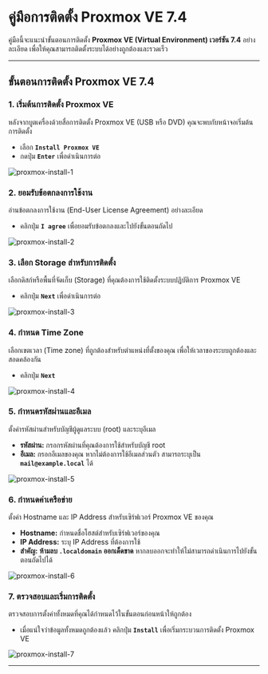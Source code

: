 # คู่มือการติดตั้ง Proxmox VE 7.4

คู่มือนี้จะแนะนำขั้นตอนการติดตั้ง **Proxmox VE (Virtual Environment) เวอร์ชัน 7.4** อย่างละเอียด เพื่อให้คุณสามารถติดตั้งระบบได้อย่างถูกต้องและรวดเร็ว

---

## ขั้นตอนการติดตั้ง Proxmox VE 7.4

### 1\. เริ่มต้นการติดตั้ง Proxmox VE

หลังจากบูตเครื่องด้วยสื่อการติดตั้ง Proxmox VE (USB หรือ DVD) คุณจะพบกับหน้าจอเริ่มต้นการติดตั้ง

- เลือก **`Install Proxmox VE`**
- กดปุ่ม **`Enter`** เพื่อดำเนินการต่อ

![proxmox-install-1](/assets/image/proxmox-install-1.png)

### 2\. ยอมรับข้อตกลงการใช้งาน

อ่านข้อตกลงการใช้งาน (End-User License Agreement) อย่างละเอียด

- คลิกปุ่ม **`I agree`** เพื่อยอมรับข้อตกลงและไปยังขั้นตอนถัดไป

![proxmox-install-2](/assets/image/proxmox-install-2.png)

### 3\. เลือก Storage สำหรับการติดตั้ง

เลือกดิสก์หรือพื้นที่จัดเก็บ (Storage) ที่คุณต้องการใช้ติดตั้งระบบปฏิบัติการ Proxmox VE

- คลิกปุ่ม **`Next`** เพื่อดำเนินการต่อ

![proxmox-install-3](/assets/image/proxmox-install-3.png)

### 4\. กำหนด Time Zone

เลือกเขตเวลา (Time zone) ที่ถูกต้องสำหรับตำแหน่งที่ตั้งของคุณ เพื่อให้เวลาของระบบถูกต้องและสอดคล้องกัน

- คลิกปุ่ม **`Next`**

![proxmox-install-4](/assets/image/proxmox-install-4.png)

### 5\. กำหนดรหัสผ่านและอีเมล

ตั้งค่ารหัสผ่านสำหรับบัญชีผู้ดูแลระบบ (root) และระบุอีเมล

- **รหัสผ่าน:** กรอกรหัสผ่านที่คุณต้องการใช้สำหรับบัญชี root
- **อีเมล:** กรอกอีเมลของคุณ หากไม่ต้องการใช้อีเมลส่วนตัว สามารถระบุเป็น **`mail@example.local`** ได้

![proxmox-install-5](/assets/image/proxmox-install-5.png)

### 6\. กำหนดค่าเครือข่าย

ตั้งค่า Hostname และ IP Address สำหรับเซิร์ฟเวอร์ Proxmox VE ของคุณ

- **Hostname:** กำหนดชื่อโฮสต์สำหรับเซิร์ฟเวอร์ของคุณ
- **IP Address:** ระบุ IP Address ที่ต้องการใช้
- **สำคัญ:** **ห้ามลบ `.localdomain` ออกเด็ดขาด** หากลบออกจะทำให้ไม่สามารถดำเนินการไปยังขั้นตอนถัดไปได้

![proxmox-install-6](/assets/image/proxmox-install-6.png)

### 7\. ตรวจสอบและเริ่มการติดตั้ง

ตรวจสอบการตั้งค่าทั้งหมดที่คุณได้กำหนดไว้ในขั้นตอนก่อนหน้าให้ถูกต้อง

- เมื่อแน่ใจว่าข้อมูลทั้งหมดถูกต้องแล้ว คลิกปุ่ม **`Install`** เพื่อเริ่มกระบวนการติดตั้ง Proxmox VE

![proxmox-install-7](/assets/image/proxmox-install-7.png)

---
